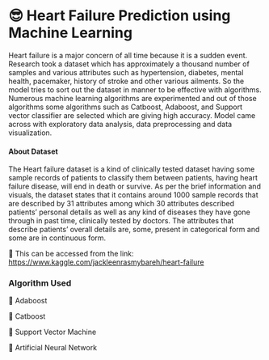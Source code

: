 
# 😎 Heart Failure Prediction using Machine Learning

Heart failure is a major concern of all time because it is a sudden event. Research took a dataset which has approximately a thousand number of samples and various attributes such as hypertension, diabetes, mental health, pacemaker, history of stroke and other various ailments. So the model tries to sort out the dataset in manner to be effective with algorithms. Numerous machine learning algorithms are experimented and out of those algorithms some algorithms such as Catboost, Adaboost, and Support vector classifier are selected which are giving high accuracy. Model came across with exploratory data analysis, data preprocessing and data visualization.

#### About Dataset

The Heart failure dataset is a kind of clinically tested dataset having some sample records of patients to classify them between patients, having heart failure disease, will end in death or survive. As per the brief information and visuals, the dataset states that it contains around 1000 sample records that are described by 31 attributes among which 30 attributes described patients’ personal details as well as any kind of diseases they have  gone through in past time, clinically tested by doctors. The attributes that describe patients’ overall details are, some, present in categorical form and some are in continuous form.




🎯 This can be accessed from the link: 
https://www.kaggle.com/jackleenrasmybareh/heart-failure


### Algorithm Used
🎯 Adaboost

🎯 Catboost

🎯 Support Vector Machine

🎯 Artificial Neural Network 

